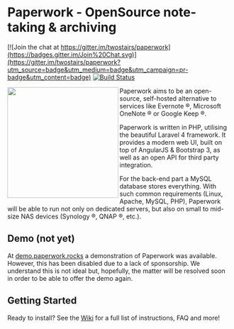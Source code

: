 Paperwork - OpenSource note-taking & archiving
==============================================

[![Join the chat at https://gitter.im/twostairs/paperwork](https://badges.gitter.im/Join%20Chat.svg)](https://gitter.im/twostairs/paperwork?utm_source=badge&utm_medium=badge&utm_campaign=pr-badge&utm_content=badge)
[![Build Status](https://travis-ci.org/twostairs/paperwork.svg?branch=master)](https://travis-ci.org/twostairs/paperwork)

<img src="https://raw.githubusercontent.com/twostairs/paperwork/master/paperwork-logo.png" width="250" align="left" />

Paperwork aims to be an open-source, self-hosted alternative to services like Evernote ®, Microsoft OneNote ® or Google Keep ®.

Paperwork is written in PHP, utilising the beautiful Laravel 4 framework. It provides a modern web UI, built on top of AngularJS & Bootstrap 3, as well as an open API for third party integration.

For the back-end part a MySQL database stores everything. With such common requirements (Linux, Apache, MySQL, PHP), Paperwork will be able to run not only on dedicated servers, but also on small to mid-size NAS devices (Synology ®, QNAP ®, etc.).

## Demo (not yet)

At [demo.paperwork.rocks](http://demo.paperwork.rocks) a demonstration of Paperwork was available. However, this has been disabled due to a lack of sponsorship. We understand this is not ideal but, hopefully, the matter will be resolved soon in order to be able to offer the demo again. 

## Getting Started

Ready to install? See the [Wiki](https://github.com/twostairs/paperwork/wiki) for a full list of instructions, FAQ and more!
